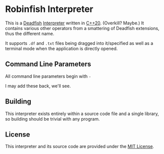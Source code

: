 # Robinfish Interpreter
This is a [Deadfish](https://esolangs.org/wiki/Deadfish) [Interpreter](https://www.geeksforgeeks.org/introduction-to-interpreters/) written in [C++20](https://en.cppreference.com/w/cpp/20). (Overkill? Maybe.) It contains various other operators from a smattering of Deadfish extensions, thus the different name.

It supports ``.df`` and ``.txt`` files being dragged into it/specified as well as a terminal mode when the application is directly opened.

## Command Line Parameters
All command line parameters begin with ``-``

I may add these back, we'll see.

## Building
This interpreter exists entirely within a source code file and a single library, so building should be trivial with any program.

## License
This interpreter and its source code are provided under the [MIT License](https://en.wikipedia.org/wiki/MIT_License).
